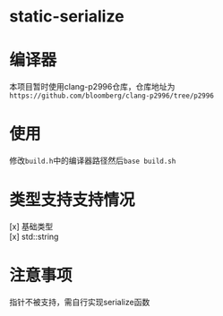 # static-serialize
# 编译器
本项目暂时使用clang-p2996仓库，仓库地址为`https://github.com/bloomberg/clang-p2996/tree/p2996`

# 使用
修改`build.h`中的编译器路径然后`base build.sh`

# 类型支持支持情况  
[x] 基础类型  
[x] std::string  

# 注意事项
指针不被支持，需自行实现serialize函数
